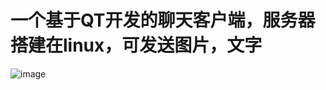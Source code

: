# 一个基于QT开发的聊天客户端，服务器搭建在linux，可发送图片，文字

![image](blob:https://github.com/1fd72a69-8c81-4172-a4ad-233532e7c7ff)
